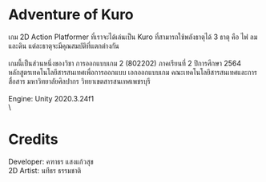 # Adventure of Kuro
เกม 2D Action Platformer ที่เราจะได้เล่นเป็น Kuro ที่สามารถใช้พลังธาตุได้ 3 ธาตุ คือ ไฟ ลม และดิน แต่ละธาตุจะมีคุณสมบัติที่แตกต่างกัน\
\
เกมนี้เป็นส่วนหนึ่งของวิชา การออกแบบเกม 2 (802202) ภาคเรียนที่ 2 ปีการศึกษา 2564 หลักสูตรเทคโนโลยีสารสนเทศเพื่อการออกแบบ เอกออกแบบเกม คณะเทคโนโลยีสารสนเทศและการสื่อสาร มหาวิทยาลัยศิลปากร วิทยาเขตสารสนเทศเพชรบุรี\
\
Engine: Unity 2020.3.24f1\
\
# Credits
Developer: คฑาธร แสงแก้วสุข\
2D Artist: นทีธร ธรรมชาติ
